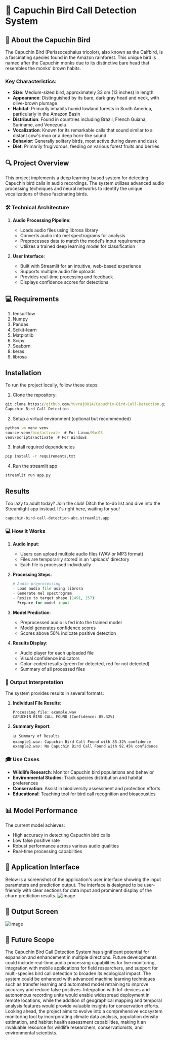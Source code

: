 # 🎵 Capuchin Bird Call Detection System

## 🦜 About the Capuchin Bird

The Capuchin Bird (Perissocephalus tricolor), also known as the Calfbird, is a fascinating species found in the Amazon rainforest. This unique bird is named after the Capuchin monks due to its distinctive bare head that resembles the monks' brown habits.

### Key Characteristics:
- **Size**: Medium-sized bird, approximately 33 cm (13 inches) in length
- **Appearance**: Distinguished by its bare, dark gray head and neck, with olive-brown plumage
- **Habitat**: Primarily inhabits humid lowland forests in South America, particularly in the Amazon Basin
- **Distribution**: Found in countries including Brazil, French Guiana, Suriname, and Venezuela
- **Vocalization**: Known for its remarkable calls that sound similar to a distant cow's moo or a deep horn-like sound
- **Behavior**: Generally solitary birds, most active during dawn and dusk
- **Diet**: Primarily frugivorous, feeding on various forest fruits and berries

## 🔍 Project Overview

This project implements a deep learning-based system for detecting Capuchin bird calls in audio recordings. The system utilizes advanced audio processing techniques and neural networks to identify the unique vocalizations of these fascinating birds.

### 🛠️ Technical Architecture

1. **Audio Processing Pipeline**:
   - Loads audio files using librosa library
   - Converts audio into mel spectrograms for analysis
   - Preprocesses data to match the model's input requirements
   - Utilizes a trained deep learning model for classification

2. **User Interface**:
   - Built with Streamlit for an intuitive, web-based experience
   - Supports multiple audio file uploads
   - Provides real-time processing and feedback
   - Displays confidence scores for detections

## 💻 Requirements

1. tensorflow
2. Numpy
3. Pandas
4. Scikit-learn
5. Matplotlib
6. Scipy
7. Seaborn
8. keras
9. librosa


## Installation
To run the project locally, follow these steps:

1. Clone the repository:

```cmd
git clone https://github.com/Yuvraj0014/Capuchin-Bird-Call-Detection.git
Capuchin-Bird-Call-Detection
```

2. Setup a virtual environment (optional but recommended)
```cmd
python -m venv venv
source venv/bin/activate  # For Linux/MacOS
venv\Scripts\activate  # For Windows
```

3. Install required dependencies
```cmd
pip install -r requirements.txt
```

4. Run the streamlit app
```cmd
streamlit run app.py
```

## Results 
Too lazy to adult today? Join the club! Ditch the to-do list and dive into the Streamlight app instead. It's right here, waiting for you!
```
capuchin-bird-call-detection-abc.streamlit.app
```

### 💻 How It Works

1. **Audio Input**:
   - Users can upload multiple audio files (WAV or MP3 format)
   - Files are temporarily stored in an 'uploads' directory
   - Each file is processed individually

2. **Processing Steps**:
   ```python
   # Audio preprocessing
   - Load audio file using librosa
   - Generate mel spectrogram
   - Resize to target shape (1491, 257)
   - Prepare for model input
   ```

3. **Model Prediction**:
   - Preprocessed audio is fed into the trained model
   - Model generates confidence scores
   - Scores above 50% indicate positive detection

4. **Results Display**:
   - Audio player for each uploaded file
   - Visual confidence indicators
   - Color-coded results (green for detected, red for not detected)
   - Summary of all processed files

### 🎯 Output Interpretation

The system provides results in several formats:

1. **Individual File Results**:
   ```
   Processing file: example.wav
   CAPUCHIN BIRD CALL FOUND (Confidence: 85.32%)
   ```

2. **Summary Report**:
   ```
   📊 Summary of Results
   example1.wav: Capuchin Bird Call Found with 85.32% confidence
   example2.wav: No Capuchin Bird Call Found with 92.45% confidence
   ```

### 🎓 Use Cases

- **Wildlife Research**: Monitor Capuchin bird populations and behavior
- **Environmental Studies**: Track species distribution and habitat preferences
- **Conservation**: Assist in biodiversity assessment and protection efforts
- **Educational**: Teaching tool for bird call recognition and bioacoustics

## 📊 Model Performance

The current model achieves:
- High accuracy in detecting Capuchin bird calls
- Low false positive rate
- Robust performance across various audio qualities
- Real-time processing capabilities

## 📸 Application Interface
Below is a screenshot of the application's user interface showing the input parameters and prediction output. The interface is designed to be user-friendly with clear sections for data input and prominent display of the churn prediction results.
![image](https://github.com/user-attachments/assets/5a172630-a3ac-4fbf-949d-a7aa6d641c3c)

## 🎯 Output Screen
![image](https://github.com/user-attachments/assets/15d7defa-7458-43ea-b5fc-f0005c6cc5cb)

## 🔮 Future Scope

The Capuchin Bird Call Detection System has significant potential for expansion and enhancement in multiple directions. Future developments could include real-time audio processing capabilities for live monitoring, integration with mobile applications for field researchers, and support for multi-species bird call detection to broaden its ecological impact. The system could be enhanced with advanced machine learning techniques such as transfer learning and automated model retraining to improve accuracy and reduce false positives. Integration with IoT devices and autonomous recording units would enable widespread deployment in remote locations, while the addition of geographical mapping and temporal analysis features would provide valuable insights for conservation efforts. Looking ahead, the project aims to evolve into a comprehensive ecosystem monitoring tool by incorporating climate data analysis, population density estimation, and habitat health assessment capabilities, making it an invaluable resource for wildlife researchers, conservationists, and environmental scientists.
